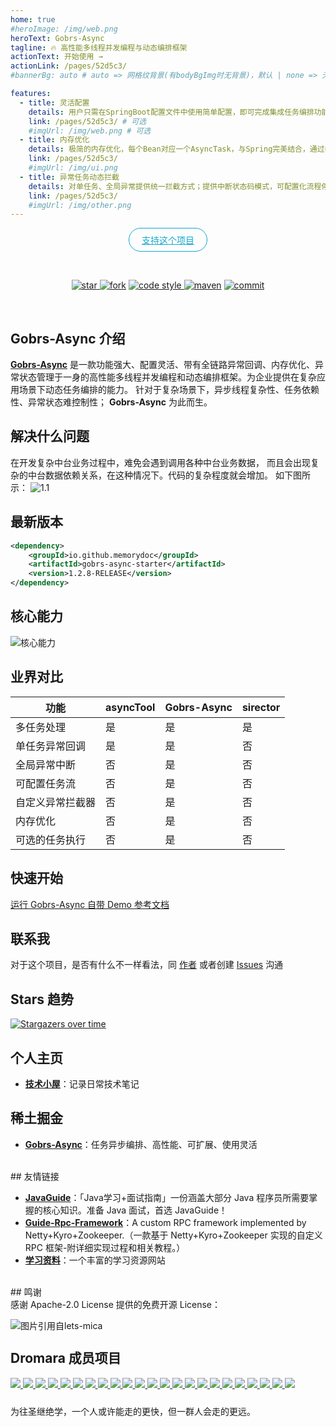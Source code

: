 ```yaml
---
home: true
#heroImage: /img/web.png
heroText: Gobrs-Async
tagline: 🔥 高性能多线程并发编程与动态编排框架
actionText: 开始使用 → 
actionLink: /pages/52d5c3/
#bannerBg: auto # auto => 网格纹背景(有bodyBgImg时无背景)，默认 | none => 无 | '大图地址' | background: 自定义背景样式       提示：如发现文本颜色不适应你的背景时可以到palette.styl修改$bannerTextColor变量

features: 
  - title: 灵活配置
    details: 用户只需在SpringBoot配置文件中使用简单配置，即可完成集成任务编排功能；配置简单灵活，使用高效方便。
    link: /pages/52d5c3/ # 可选
    #imgUrl: /img/web.png # 可选
  - title: 内存优化
    details: 极简的内存优化，每个Bean对应一个AsyncTask，与Spring完美结合，通过参数传递方式实现区分不同任务。
    link: /pages/52d5c3/
    #imgUrl: /img/ui.png
  - title: 异常任务动态拦截
    details: 对单任务、全局异常提供统一拦截方式；提供中断状态码模式，可配置化流程停顿。
    link: /pages/52d5c3/
    #imgUrl: /img/other.png
---
```


<p align="center">
   <a class="become-sponsor" href="/pages/1b12ed/">支持这个项目</a>
</p>

<br/>

<p align="center">

  <a href="https://github.com/Memorydoc/gobrs-async/stargazers" target="_blank">
    <img alt="star" src="https://img.shields.io/github/stars/acmenlt/dynamic-threadpool?style=for-the-badge" class="no-zoom">
  </a>
<a href="https://github.com/Memorydoc/gobrs-async" target="_blank">
<img alt="fork" src="https://img.shields.io/github/forks/acmenlt/dynamic-threadpool?style=for-the-badge" class="no-zoom"></a>
  <a href="https://www.apache.org/licenses/LICENSE-2.0" target="_blank">
    <img alt="code style" src="https://img.shields.io/badge/license-Apache%202-4EB1BA.svg?style=for-the-badge" class="no-zoom">
  </a>
<a href="https://search.maven.org/artifact/io.github.memorydoc/gobrs-async-starter" target="_blank">
<img alt="maven" src="https://img.shields.io/maven-central/v/cn.Gobrs-Async/Gobrs-Async-spring-boot-starter.svg?style=for-the-badge" class="no-zoom"></a>

<a href="https://github.com/Memorydoc/gobrs-async/commits" target="_blank">
<img alt="commit" src="https://img.shields.io/github/commit-activity/y/acmenlt/dynamic-threadpool?style=for-the-badge" class="no-zoom">
</a>

</p>

<style>
.become-sponsor{
  padding: 8px 20px;
  display: inline-block;
  color: #11a8cd;
  border-radius: 30px;
  box-sizing: border-box;
  border: 1px solid #11a8cd;
}
</style>

<br/>

## Gobrs-Async 介绍

[**Gobrs-Async**](https://github.com/Memorydoc/gobrs-async) 是一款功能强大、配置灵活、带有全链路异常回调、内存优化、异常状态管理于一身的高性能多线程并发编程和动态编排框架。为企业提供在复杂应用场景下动态任务编排的能力。
针对于复杂场景下，异步线程复杂性、任务依赖性、异常状态难控制性； **Gobrs-Async** 为此而生。


## 解决什么问题

在开发复杂中台业务过程中，难免会遇到调用各种中台业务数据， 而且会出现复杂的中台数据依赖关系，在这种情况下。代码的复杂程度就会增加。 如下图所示：
![1.1](https://kevin-cloud-dubbo.oss-cn-beijing.aliyuncs.com/oss/1141645973242_.pic.jpg)

## 最新版本
```xml 
<dependency>
    <groupId>io.github.memorydoc</groupId>
    <artifactId>gobrs-async-starter</artifactId>
    <version>1.2.8-RELEASE</version>
</dependency>

```

## 核心能力
![核心能力](https://kevin-cloud-dubbo.oss-cn-beijing.aliyuncs.com/gobrs-async/gobrs-hxnl.jpg)

## 业界对比

| 功能|  asyncTool   | Gobrs-Async  | sirector |
|----|  ----  | ----  | ---- |
| 多任务处理 | 是  | 是 | 是
|  单任务异常回调  | 是  | 是 | 否
| 全局异常中断 |否|是| 否
|可配置任务流|否|是| 否
|自定义异常拦截器|否|是| 否
|内存优化|否|是| 否
|可选的任务执行|否|是| 否


## 快速开始
<a href="/pages/793dcb">运行 Gobrs-Async 自带 Demo 参考文档</a>

## 联系我

对于这个项目，是否有什么不一样看法，同 <a href="/pages/dd137d">作者</a> 或者创建 [Issues](https://github.com/Memorydoc/gobrs-async/issues) 沟通

## Stars 趋势

[![Stargazers over time](https://starchart.cc/dromara/gobrs-async.svg)](https://starchart.cc/dromara/gobrs-async)


## 个人主页
- [**技术小屋**](https://docs.sizegang.cn/)：记录日常技术笔记

## 稀土掘金
- [**Gobrs-Async**](https://juejin.cn/column/7072238711534157838)：任务异步编排、高性能、可扩展、使用灵活
<br/>
## 友情链接
<br/>

- [**JavaGuide**](https://github.com/Snailclimb/JavaGuide)：「Java学习+面试指南」一份涵盖大部分 Java 程序员所需要掌握的核心知识。准备 Java 面试，首选 JavaGuide！
- [**Guide-Rpc-Framework**](https://github.com/Snailclimb/guide-rpc-framework)：A custom RPC framework implemented by Netty+Kyro+Zookeeper.（一款基于 Netty+Kyro+Zookeeper 实现的自定义 RPC 框架-附详细实现过程和相关教程。）
- [**学习资料**](https://learn.sizegang.cn)：一个丰富的学习资源网站
<br/>
## 鸣谢
<br/>
感谢 Apache-2.0 License 提供的免费开源 License：

<p>
    <img src="https://kevin-cloud-dubbo.oss-cn-beijing.aliyuncs.com/gobrs-async/gobrs-async-lence.jpg" alt="图片引用自lets-mica" style="float:left;">
</p>


<div>
    <div class="com-box-f s-width">
        <div class="s-fenge"></div>
        <br>
        <h2 class="s-title">
            Dromara 成员项目
        </h2>
        <div class="com-box com-box-you">
            <a href="https://gitee.com/dromara/TLog" target="_blank">
                <img src="/img/tlog2.png" msg="一个轻量级的分布式日志标记追踪神器，10分钟即可接入，自动对日志打标签完成微服务的链路追踪">
            </a>
            <a href="https://hutool.cn/" target="_blank">
                <img src="/img/hutool.jpg" msg="🍬小而全的Java工具类库，使Java拥有函数式语言般的优雅，让Java语言也可以“甜甜的”。">
            </a>
            <a href="https://sa-token.dev33.cn/" target="_blank">
                <img src="/img/sa-token.png" msg="一个轻量级 java 权限认证框架，让鉴权变得简单、优雅！">
            </a>
            <a href="https://gitee.com/dromara/hmily" target="_blank">
                <img src="/img/hmily.png" msg="高性能一站式分布式事务解决方案。">
            </a>
            <a href="https://gitee.com/dromara/Raincat" target="_blank">
                <img src="/img/raincat.png" msg="强一致性分布式事务解决方案。">
            </a>
            <a href="https://gitee.com/dromara/myth" target="_blank">
                <img src="/img/myth.png" msg="可靠消息分布式事务解决方案。">
            </a>
            <a href="https://cubic.jiagoujishu.com/" target="_blank">
                <img src="/img/cubic.png" msg="一站式问题定位平台，以agent的方式无侵入接入应用，完整集成arthas功能模块，致力于应用级监控，帮助开发人员快速定位问题">
            </a>
            <a href="https://maxkey.top/" target="_blank">
                <img src="/img/maxkey.png" msg="业界领先的身份管理和认证产品">
            </a>
            <a href="http://forest.dtflyx.com/" target="_blank">
                <img src="/img/forest-logo.png" msg="Forest能够帮助您使用更简单的方式编写Java的HTTP客户端" nf>
            </a>
            <a href="https://jpom.io/" target="_blank">
                <img src="/img/jpom.png" msg="一款简而轻的低侵入式在线构建、自动部署、日常运维、项目监控软件">
            </a>
            <a href="https://su.usthe.com/" target="_blank">
                <img src="/img/sureness.png" msg="面向 REST API 的高性能认证鉴权框架">
            </a>
            <a href="https://easy-es.cn/" target="_blank">
                <img src="/img/easy-es2.png" msg="🚀傻瓜级ElasticSearch搜索引擎ORM框架">
            </a>
            <a href="https://gitee.com/dromara/northstar" target="_blank">
                <img src="/img/northstar_logo.png" msg="Northstar盈富量化交易平台">
            </a>
            <a href="https://hertzbeat.com/" target="_blank">
                <img src="/img/hertzbeat_brand.jpg" msg="易用友好的云监控系统">
            </a>
            <a href="https://plugins.sheng90.wang/fast-request/" target="_blank">
                <img src="/img/fast-request.png" msg="Idea 版 Postman，为简化调试API而生">
            </a>
            <a href="https://www.jeesuite.com/" target="_blank">
                <img src="/img/mendmix.png" msg="开源分布式云原生架构一站式解决方案">
            </a>
            <a href="https://www.x-easypdf.cn" target="_blank">
                <img src="/img/koalas-rpc2.png" msg="企业生产级百亿日PV高可用可拓展的RPC框架。">
            </a>
            <a href="https://async.sizegang.cn/" target="_blank">
                <img src="/img/gobrs-async.png" msg="🔥 配置极简功能强大的异步任务动态编排框架">
            </a>
            <a href="https://dynamictp.cn/" target="_blank">
                <img src="/img/dynamic-tp.png" msg="🔥🔥🔥 基于配置中心的轻量级动态可监控线程池">
            </a>
            <a href="https://www.x-easypdf.cn" target="_blank">
                <img src="/img/x-easypdf.png" msg="一个用搭积木的方式构建pdf的框架（基于pdfbox）">
            </a>
            <a href="http://dromara.gitee.io/image-combiner" target="_blank">
                <img src="/img/image-combiner.png" msg="一个专门用于图片合成的工具，没有很复杂的功能，简单实用，却不失强大">
            </a>
            <a href="https://www.herodotus.cn/" target="_blank">
				<img src="/img/dante-cloud2.png" msg="Dante-Cloud 是一款企业级微服务架构和服务能力开发平台。">
            </a>
            <a href="https://dromara.org/zh/projects/" target="_blank">
                <img src="/img/dromara.png" msg="让每一位开源爱好者，体会到开源的快乐。">
            </a>
        </div>
        <div style="height: 10px; clear: both;"></div>
        <p>
            为往圣继绝学，一个人或许能走的更快，但一群人会走的更远。
        </p>
    </div>
    <div style="height: 60px;"></div>
</div>


<link rel="stylesheet" href="/css/index.css">

